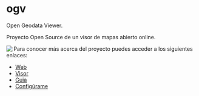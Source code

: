 # ogv
Open Geodata Viewer.

<p>Proyecto Open Source de un visor de mapas abierto online. </p>

<img align="left" src="https://github.com/geowe/ogv/blob/master/screenshot.png">
Para conocer más acerca del proyecto puedes acceder a los siguientes enlaces:

- [Web](http://ogv.geowe.org/)
- [Visor](https://geowe.org/ogv/viewer/?add-layer)
- [Guia](http://ogv.geowe.org/doc/)
- [Configúrame](http://ogv.geowe.org/url-builder/)
